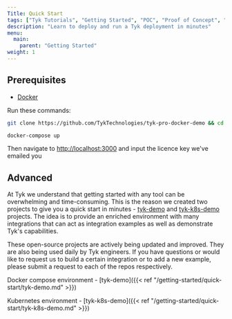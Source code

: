 ```yaml
---
Title: Quick Start
tags: ["Tyk Tutorials", "Getting Started", "POC", "Proof of Concept", "Tyk PoC", "k8s", "docker", "Self Managed", "Open Source", "demo", "Tyk demo", "Tyk quick start"]
description: "Learn to deploy and run a Tyk deployment in minutes"
menu:
  main:
    parent: "Getting Started"
weight: 1
---
```


## Prerequisites

- [Docker](https://docs.docker.com/get-docker/)

Run these commands:

```bash
git clone https://github.com/TykTechnologies/tyk-pro-docker-demo && cd tyk-pro-docker-demo
```

```bash
docker-compose up
```

Then navigate to [http://localhost:3000](http://localhost:3000) and input the licence key we've emailed you

## Advanced

At Tyk we understand that getting started with any tool can be overwhelming and time-consuming. This is the reason we created two projects to give you a quick start in minutes - 
[tyk-demo](https://github.com/TykTechnologies/tyk-demo) and [tyk-k8s-demo](https://github.com/TykTechnologies/tyk-k8s-demo) 
projects. The idea is to provide an enriched environment with many integrations that can act as integration examples 
as well as demonstrate Tyk's capabilities.

These open-source projects are actively being updated and improved. They are also being used daily by Tyk engineers. If you have questions or would like to 
request us to build a certain integration or to add a new example, please submit a request to each of the repos respectively. 

Docker compose environment - [tyk-demo]({{< ref "/getting-started/quick-start/tyk-demo.md" >}})

Kubernetes environment - [tyk-k8s-demo]({{< ref "/getting-started/quick-start/tyk-k8s-demo.md" >}})
